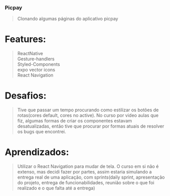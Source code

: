 ### Picpay

> Clonando algumas páginas do aplicativo picpay

# Features:

> ReactNative <br>
> Gesture-handlers <br>
> Styled-Components <br>
> expo vector icons <br>
> React Navigation

# Desafios:

> Tive que passar um tempo procurando como estilizar os botões de rotas(cores default, cores no active).
> No curso por video aulas que fiz, algumas formas de criar os componentes estavam desatualizadas, então tive que procurar por formas atuais de resolver os bugs que encontrei.

# Aprendizados:

> Utilizar o React Navigation para mudar de tela.
> O curso em si não é extenso, mas decidi fazer por partes, assim estaria simulando a entrega real de uma aplicação, com sprints(daily sprint, apresentação do projeto, entrega de funcionabilidades, reunião sobre o que foi realizado e o que falta até a entrega)
